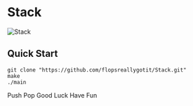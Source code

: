 # Stack
![Stack](image.png)

## Quick Start
```
git clone "https://github.com/flopsreallygotit/Stack.git"
make
./main
```

Push Pop Good Luck Have Fun